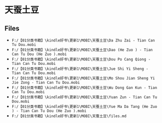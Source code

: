 # 天蚕土豆

## Files

- `F:/【01分类书籍】\kindle好书\更新1\MOBI\天蚕土豆\Da Zhu Zai - Tian Can Tu Dou.mobi`
- `F:/【01分类书籍】\kindle好书\更新1\MOBI\天蚕土豆\Dao (He Zuo ) - Tian Can Tu Dou (He Zuo ).mobi`
- `F:/【01分类书籍】\kindle好书\更新1\MOBI\天蚕土豆\Dou Po Cang Qiong - Tian Can Tu Dou.mobi`
- `F:/【01分类书籍】\kindle好书\更新1\MOBI\天蚕土豆\Jue Shi Yi Sheng - Tian Can Tu Dou.mobi`
- `F:/【01分类书籍】\kindle好书\更新1\MOBI\天蚕土豆\Mo Shou Jian Sheng Yi Jie Zong - Tian Can Tu Dou.mobi`
- `F:/【01分类书籍】\kindle好书\更新1\MOBI\天蚕土豆\Wu Dong Gan Kun - Tian Can Tu Dou.mobi`
- `F:/【01分类书籍】\kindle好书\更新1\MOBI\天蚕土豆\Yuan Zun - Tian Can Tu Dou.mobi`
- `F:/【01分类书籍】\kindle好书\更新1\MOBI\天蚕土豆\Yue Ma Da Tang (He Zuo ) - Tian Can Tu Dou (He Zuo ).mobi`
- `F:/【01分类书籍】\kindle好书\更新1\MOBI\天蚕土豆\files.md`

